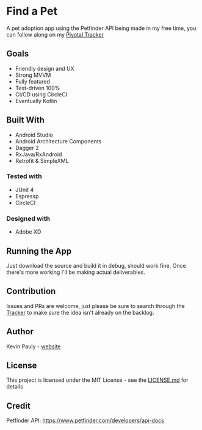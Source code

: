 # Find a Pet
A pet adoption app using the Petfinder API being made in my free time, you can follow along on my [Pivotal Tracker](https://www.pivotaltracker.com/n/projects/2168363)

## Goals
- Friendly design and UX
- Strong MVVM
- Fully featured
- Test-driven 100%
- CI/CD using CircleCI
- Eventually Kotlin

## Built With
- Android Studio
- Android Architecture Components
- Dagger 2
- RxJava/RxAndroid
- Retrofit & SimpleXML

### Tested with
- JUnit 4
- Espressp
- CircleCI

### Designed with
- Adobe XD

## Running the App
Just download the source and build it in debug, should work fine. Once there's more working I'll be making actual deliverables.

## Contribution
Issues and PRs are welcome, just please be sure to search through the [Tracker](https://www.pivotaltracker.com/n/projects/2168363) to make sure the idea isn't already on the backlog.

## Author
Kevin Pauly - [website](http://www.pauly.tech)

## License
This project is licensed under the MIT License - see the [LICENSE.md](https://github.com/kpauly2-ford/findapet/blob/master/LICENSE.md) for details

## Credit
Petfinder API: https://www.petfinder.com/developers/api-docs
